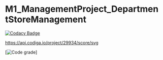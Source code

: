 # M1_ManagementProject_DepartmentStoreManagement





[![Codacy Badge](https://app.codacy.com/project/badge/Grade/fe056e8dda5748ffb8170af3ba408ec3)](https://www.codacy.com/gh/anjani321213/M1_ManagementProject_DepartmentStoreManagement/dashboard?utm_source=github.com&amp;utm_medium=referral&amp;utm_content=anjani321213/M1_ManagementProject_DepartmentStoreManagement&amp;utm_campaign=Badge_Grade)



https://api.codiga.io/project/29934/score/svg




[![Code grade](https://api.codiga.io/project/29934/status/svg)]
